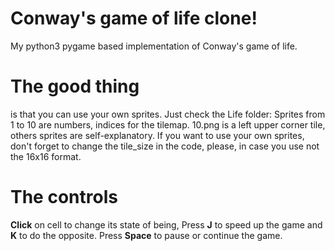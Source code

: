 # Conway's game of life clone!
My python3 pygame based implementation of Conway's game of life. 

# The good thing

is that you can use your own sprites. Just check the Life folder: Sprites from 1 to 10 are numbers, indices for the tilemap. 10.png is a left upper corner tile, others sprites are self-explanatory. If you want to use your own sprites, don't forget to change the tile_size in the code, please, in case you use not the 16x16 format.

# The controls

**Click** on cell to change its state of being,
Press **J** to speed up the game and **K** to do the opposite.
Press **Space** to pause or continue the game.
